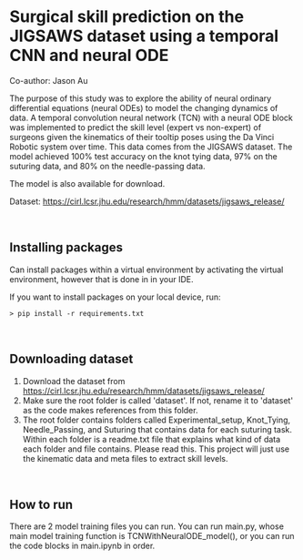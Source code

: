 # Surgical skill prediction on the JIGSAWS dataset using a temporal CNN and neural ODE
Co-author: Jason Au

The purpose of this study was to explore the ability of neural ordinary differential equations (neural ODEs) to model the changing dynamics of data. A temporal convolution neural network (TCN) with a neural ODE block was implemented to predict the skill level (expert vs non-expert) of surgeons given the kinematics of their tooltip poses using the Da Vinci Robotic system over time. This data comes from the JIGSAWS dataset. The model achieved 100% test accuracy on the knot tying data, 97% on the suturing data, and 80% on the needle-passing data. 

The model is also available for download. 

Dataset:
https://cirl.lcsr.jhu.edu/research/hmm/datasets/jigsaws_release/

<br>

## Installing packages
Can install packages within a virtual environment by activating the virtual environment, however that is done in in your IDE. 

If you want to install packages on your local device, run:
```
> pip install -r requirements.txt
```

<br>

## Downloading dataset
1. Download the dataset from https://cirl.lcsr.jhu.edu/research/hmm/datasets/jigsaws_release/ 
2. Make sure the root folder is called 'dataset'. If not, rename it to 'dataset' as the code makes references from this folder.
3. The root folder contains folders called Experimental_setup, Knot_Tying, Needle_Passing, and Suturing that contains data for each suturing task. Within each folder is a readme.txt file that explains what kind of data each folder and file contains. Please read this. This project will just use the kinematic data and meta files to extract skill levels.

<br>

## How to run
There are 2 model training files you can run. You can run main.py, whose main model training function is TCNWithNeuralODE_model(), or you can run the code blocks in main.ipynb in order.  

